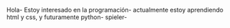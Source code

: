 Hola-
Estoy interesado en la programación-
actualmente estoy aprendiendo html y css, y futuramente python- 
spieler-

<!---
GAMER5940/GAMER5940 is a ✨ special ✨ repository because its `README.md` (this file) appears on your GitHub profile.
You can click the Preview link to take a look at your changes.
--->
